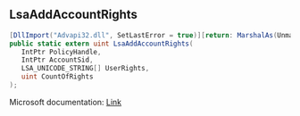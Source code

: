 ## LsaAddAccountRights

```csharp
[DllImport("Advapi32.dll", SetLastError = true)][return: MarshalAs(UnmanagedType.U4)]
public static extern uint LsaAddAccountRights(
   IntPtr PolicyHandle,
   IntPtr AccountSid,
   LSA_UNICODE_STRING[] UserRights,
   uint CountOfRights
);
```

Microsoft documentation: [Link](https://docs.microsoft.com/en-us/windows/win32/api/ntsecapi/nf-ntsecapi-lsaaddaccountrights)
